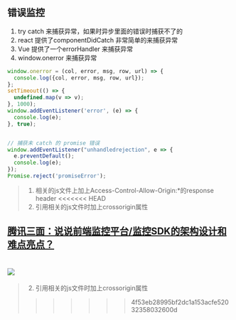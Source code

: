 ## 错误监控
1. try catch 来捕获异常，如果时异步里面的错误时捕获不了的
2. react 提供了componentDidCatch 非常简单的来捕获异常
3. Vue 提供了一个errorHandler 来捕获异常
4. window.onerror 来捕获异常
```javascript
window.onerror = (col, error, msg, row, url) => {
  console.log({col, error, msg, row, url});
};
setTimeout(() => {
  undefined.map(v => v);
}, 1000);
window.addEventListener('error', (e) => {
  console.log(e);
}, true);


// 捕获未 catch 的 promise 错误
window.addEventListener("unhandledrejection", e => {
  e.preventDefault();
  console.log(e);
});
Promise.reject('promiseError');
```
> 1. 相关的js文件上加上Access-Control-Allow-Origin:*的response header
<<<<<<< HEAD
> 2. 引用相关的js文件时加上crossorigin属性

## [腾讯三面：说说前端监控平台/监控SDK的架构设计和难点亮点？](https://juejin.cn/post/7108660942686126093)
![](https://p9-juejin.byteimg.com/tos-cn-i-k3u1fbpfcp/789a3cbec5fe4c91a95ca9644d369cf2~tplv-k3u1fbpfcp-zoom-in-crop-mark:3780:0:0:0.awebp?)
=======
> 2. 引用相关的js文件时加上crossorigin属性
>>>>>>> 4f53eb28995bf2dc1a153acfe52032358032600d
